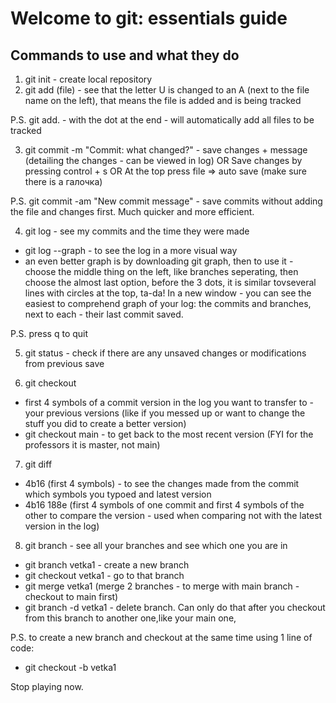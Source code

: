 # Welcome to git: essentials guide

## Commands to use and what they do
1. git init - create local repository
2. git add (file) - see that the letter U is changed to an A (next to the file name on the left), that means the file is added and is being tracked

P.S. git add. - with the dot at the end - will automatically add all files to be tracked

3. git commit -m "Commit: what changed?" - save changes + message (detailing the changes - can be viewed in log)
OR
Save changes by pressing control + s
OR
At the top press file => auto save (make sure there is a галочка)

P.S. git commit -am "New commit message" - save commits without adding the file and changes first. Much quicker and more efficient.

4. git log - see my commits and the time they were made
- git log --graph - to see the log in a more visual way
- an even better graph is by downloading git graph, then to use it - choose the middle thing on the left, like branches seperating, then choose the almost last option, before the 3 dots, it is similar tovseveral lines with circles at the top, ta-da! In a new window - you can see the easiest to comprehend graph of your log: the commits and branches, next to each - their last commit saved.

P.S. press q to quit

5. git status - check if there are any unsaved changes or modifications from previous save

6. git checkout 
- first 4 symbols of a commit version in the log you want to transfer to - your previous versions (like if you messed up or want to change the stuff you did to create a better version)
- git checkout main - to get back to the most recent version (FYI for the professors it is master, not main)

7. git diff 
- 4b16 (first 4 symbols) - to see the changes made from the commit which symbols you typoed and latest version
- 4b16 188e (first 4 symbols of one commit and first 4 symbols of the other to compare the version - used when comparing not with the latest version in the log)

8. git branch - see all your branches and see which one you are in
- git branch vetka1 - create a new branch
- git checkout vetka1 - go to that branch
- git merge vetka1 (merge 2 branches - to merge with main branch - checkout to main first)
- git branch -d vetka1 - delete branch. Can only do that after you checkout from this branch to another one,like your main one,

P.S. to create a new branch and checkout at the same time using 1 line of code:
- git checkout -b vetka1

Stop playing now.